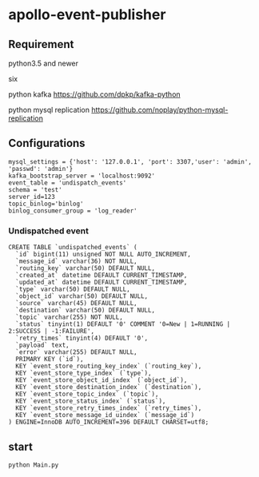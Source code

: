 # apollo-event-publisher

## Requirement
python3.5 and newer

six

python kafka
https://github.com/dpkp/kafka-python

python mysql replication
https://github.com/noplay/python-mysql-replication

## Configurations
```
mysql_settings = {'host': '127.0.0.1', 'port': 3307,'user': 'admin', 'passwd': 'admin'}
kafka_bootstrap_server = 'localhost:9092'
event_table = 'undispatch_events'
schema = 'test'
server_id=123
topic_binlog='binlog'
binlog_consumer_group = 'log_reader'
```

### Undispatched event

```
CREATE TABLE `undispatched_events` (
  `id` bigint(11) unsigned NOT NULL AUTO_INCREMENT,
  `message_id` varchar(36) NOT NULL,
  `routing_key` varchar(50) DEFAULT NULL,
  `created_at` datetime DEFAULT CURRENT_TIMESTAMP,
  `updated_at` datetime DEFAULT CURRENT_TIMESTAMP,
  `type` varchar(50) DEFAULT NULL,
  `object_id` varchar(50) DEFAULT NULL,
  `source` varchar(45) DEFAULT NULL,
  `destination` varchar(50) DEFAULT NULL,
  `topic` varchar(255) NOT NULL,
  `status` tinyint(1) DEFAULT '0' COMMENT '0=New | 1=RUNNING | 2:SUCCESS | -1:FAILURE',
  `retry_times` tinyint(4) DEFAULT '0',
  `payload` text,
  `error` varchar(255) DEFAULT NULL,
  PRIMARY KEY (`id`),
  KEY `event_store_routing_key_index` (`routing_key`),
  KEY `event_store_type_index` (`type`),
  KEY `event_store_object_id_index` (`object_id`),
  KEY `event_store_destination_index` (`destination`),
  KEY `event_store_topic_index` (`topic`),
  KEY `event_store_status_index` (`status`),
  KEY `event_store_retry_times_index` (`retry_times`),
  KEY `event_store_message_id_uindex` (`message_id`)
) ENGINE=InnoDB AUTO_INCREMENT=396 DEFAULT CHARSET=utf8;

```

## start 
```
python Main.py
```